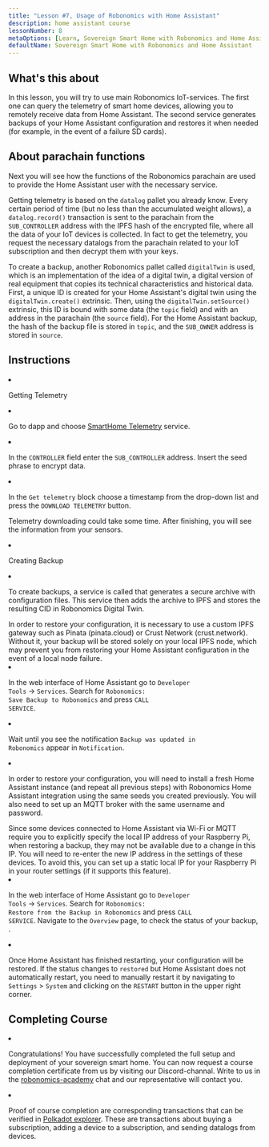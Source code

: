 ```yaml
---
title: "Lesson #7, Usage of Robonomics with Home Assistant"
description: home assistant course
lessonNumber: 8
metaOptions: [Learn, Sovereign Smart Home with Robonomics and Home Assistant]
defaultName: Sovereign Smart Home with Robonomics and Home Assistant
---
```


## What's this about

In this lesson, you will try to use main Robonomics IoT-services. The first one can query the telemetry of smart home devices, allowing you to remotely receive data from Home Assistant. The second service generates backups of your Home Assistant configuration and restores it when needed (for example, in the event of a failure SD cards).


## About parachain functions

Next you will see how the functions of the Robonomics parachain are used to provide the Home Assistant user with the necessary service. 

Getting telemetry is based on the <code>datalog</code> pallet you already know. Every certain period of time (but no less than the accumulated weight allows), a <code>datalog.record()</code> transaction is sent to the parachain from the <code>SUB_CONTROLLER</code> address with the IPFS hash of the encrypted file, where all the data of your IoT devices is collected. In fact to get the telemetry, you request the necessary datalogs from the parachain related to your IoT subscription and then decrypt them with your keys.

To create a backup, another Robonomics pallet called <code>digitalTwin</code> is used, which is an implementation of the idea of a digital twin, a digital version of real equipment that copies its technical characteristics and historical data. First, a unique ID is created for your Home Assistant's digital twin using the <code>digitalTwin.create()</code> extrinsic. Then, using the <code>digitalTwin.setSource()</code> extrinsic, this ID is bound with some data (the <code>topic</code> field) and with an address in the parachain (the <code>source</code> field). For the Home Assistant backup, the hash of the backup file is stored in <code>topic</code>, and the <code>SUB_OWNER</code> address is stored in <code>source</code>.

## Instructions

<List type="numbers">

<li>

Getting Telemetry

<List>


<li>

Go to dapp and choose [SmartHome Telemetry](https://dapp.robonomics.network/#/smarthome-telemetry) service.

<LessonVideo  :videos="[{src: 'https://crustipfs.live/ipfs/Qmao9RoWcKo2qs4PAGtm5gqHzyAHJcpDqNLgciU35FJeVm', type:'mp4'}]" />

</li>

<li>

In the <code>CONTROLLER</code> field enter the <code>SUB_CONTROLLER</code> address. Insert the seed phrase to encrypt data.

</li>

<li>

In the <code>Get telemetry</code> block choose a timestamp from the drop-down list and press the <code>DOWNLOAD TELEMETRY</code> button.


Telemetry downloading could take some time. After finishing, you will see the information from your sensors.

</li>
</List>
</li>


<li>

Creating Backup

<List>

<li>

To create backups, a service is called that generates a secure archive with configuration files. This service then adds the archive to IPFS and stores the resulting CID in Robonomics Digital Twin.

<robo-academy-note type="warning" title="WARNING">
In order to restore your configuration, it is necessary to use a custom IPFS gateway such as Pinata (pinata.cloud) or Crust Network (crust.network). Without it, your backup will be stored solely on your local IPFS node, which may prevent you from restoring your Home Assistant configuration in the event of a local node failure. 
</robo-academy-note>

<LessonVideo  :videos="[{src: 'https://crustipfs.live/ipfs/QmVo91dLaAYgFDM1vrL2PYfAffM6SGGC59ZERbfHR44tqW', type:'mp4'}]" />

</li>

<li>

In the web interface of Home Assistant go to <code>Developer Tools</code> -> <code>Services</code>. Search for <code>Robonomics: Save Backup to Robonomics</code> and press <code>CALL SERVICE</code>.

</li>

<li>

Wait until you see the notification <code>Backup was updated in Robonomics</code> appear in <code>Notification</code>.

</li>

<li>

In order to restore your configuration, you will need to install a fresh Home Assistant instance (and repeat all previous steps) with Robonomics Home Assistant integration using the same seeds you created previously. You will also need to set up an MQTT broker with the same username and password.

<robo-academy-note type="warning" title="WARNING">
Since some devices connected to Home Assistant via Wi-Fi or MQTT require you to explicitly specify the local IP address of your Raspberry Pi, when restoring a backup, they may not be available due to a change in this IP. You will need to re-enter the new IP address in the settings of these devices. To avoid this, you can set up a static local IP for your Raspberry Pi in your router settings (if it supports this feature).
</robo-academy-note>

<LessonVideo  :videos="[{src: 'https://crustipfs.live/ipfs/QmWmnmkXUcPXsAnQzwN3UEuki2GMYnQDx3vhgjEypCU8aR', type:'mp4'}]" />


</li>

<li>

In the web interface of Home Assistant go to <code>Developer Tools</code> -> <code>Services</code>. Search for <code>Robonomics: Restore from the Backup in Robonomics</code> and press <code>CALL SERVICE</code>. Navigate to the <code>Overview</code> page, to check the status of your backup, .

</li>

<li>

Once Home Assistant has finished restarting, your configuration will be restored. If the status changes to <code>restored</code> but Home Assistant does not automatically restart, you need to manually restart it by navigating to <code>Settings</code> > <code>System</code> and clicking on the <code>RESTART</code> button in the upper right corner.

</li>

</List>
</li>

</List>

## Completing Course

<List>

<li class="flex"> 

Congratulations! You have successfully completed the full setup and deployment of your sovereign smart home. You can now request a course completion certificate from us by visiting our Discord-channal. Write to us in the  [robonomics-academy](https://discord.com/channels/803947358492557312/803947358492557315) chat and our representative will contact you.
</li>

<li class="flex">

Proof of course completion are corresponding transactions that can be verified in [Polkadot explorer](https://robonomics.subscan.io/). These are transactions about buying a subscription, adding a device to a subscription, and sending datalogs from devices.

</li>

</List>